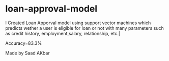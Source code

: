 # loan-approval-model

I Created Loan Apporval model using support vector machines which predicts wether a user is eligible for loan or not with many parameters such as credit history, employment,salary, relationship, etc.|

Accuracy=83.3%

Made by Saad AKbar
